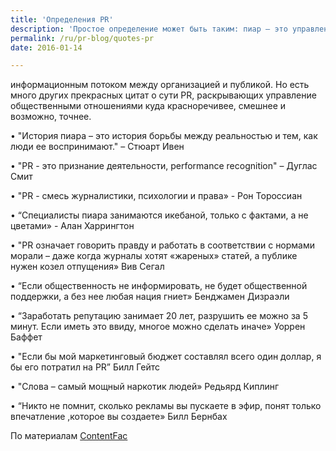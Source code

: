 ```yaml
---
title: 'Определения PR'
description: 'Простое определение может быть таким: пиар – это управление информационным потоком между организацией и публикой. Но есть много других прекрасных цитат о сути PR, раскрывающих управление общественными отношениями куда красноречивее, смешнее и возможно, точнее.'
permalink: /ru/pr-blog/quotes-pr
date: 2016-01-14

---
```


информационным потоком между организацией и публикой. Но есть много других прекрасных цитат о сути PR, раскрывающих управление общественными отношениями куда красноречивее, смешнее и возможно, точнее.

•	"История пиара – это история борьбы между реальностью и тем, как люди ее воспринимают." – Стюарт Ивен

•	"PR  - это признание деятельности, performance recognition" – Дуглас Смит

•	"PR  - смесь журналистики, психологии и права» - Рон Тороссиан

•	“Специалисты пиара занимаются икебаной, только с фактами, а не цветами» - Алан Харрингтон

•	"PR означает говорить правду и работать в соответствии с нормами морали – даже когда журналы хотят «жареных» статей, а публике нужен козел отпущения» Вив Сегал

•	 “Если общественность не информировать, не будет общественной поддержки, а без нее любая нация гниет» Бенджамен Дизраэли

•	 “Заработать репутацию занимает 20 лет, разрушить ее можно за 5 минут. Если иметь это ввиду, многое можно сделать иначе» Уоррен Баффет

•	"Если бы мой маркетинговый бюджет составлял всего один доллар, я бы его потратил на PR” Билл Гейтс

•	"Слова – самый мощный наркотик людей» Редьярд Киплинг

•	 “Никто не помнит, сколько рекламы вы пускаете в эфир, понят только впечатление ,которое вы создаете» Билл Бернбах

По материалам <a href="http://www.contentfac.com/damn-i-wish-id-said-that-50-of-our-favorite-pr-quotes/">ContentFac</a>

